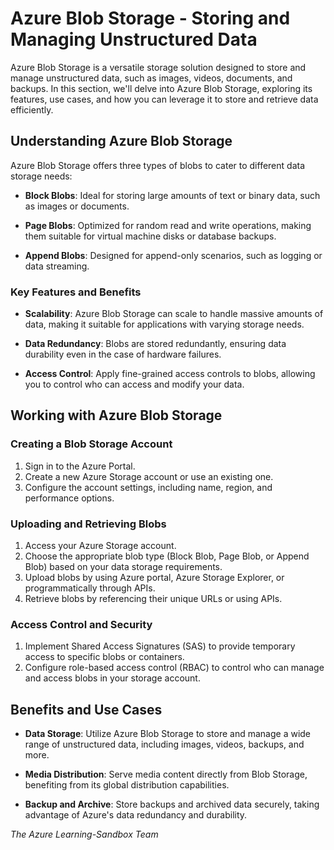 # Azure Blob Storage - Storing and Managing Unstructured Data

Azure Blob Storage is a versatile storage solution designed to store and manage unstructured data, such as images, videos, documents, and backups. In this section, we'll delve into Azure Blob Storage, exploring its features, use cases, and how you can leverage it to store and retrieve data efficiently.

## Understanding Azure Blob Storage

Azure Blob Storage offers three types of blobs to cater to different data storage needs:

- **Block Blobs**: Ideal for storing large amounts of text or binary data, such as images or documents.

- **Page Blobs**: Optimized for random read and write operations, making them suitable for virtual machine disks or database backups.

- **Append Blobs**: Designed for append-only scenarios, such as logging or data streaming.

### Key Features and Benefits

- **Scalability**: Azure Blob Storage can scale to handle massive amounts of data, making it suitable for applications with varying storage needs.

- **Data Redundancy**: Blobs are stored redundantly, ensuring data durability even in the case of hardware failures.

- **Access Control**: Apply fine-grained access controls to blobs, allowing you to control who can access and modify your data.

## Working with Azure Blob Storage

### Creating a Blob Storage Account

1. Sign in to the Azure Portal.
2. Create a new Azure Storage account or use an existing one.
3. Configure the account settings, including name, region, and performance options.

### Uploading and Retrieving Blobs

1. Access your Azure Storage account.
2. Choose the appropriate blob type (Block Blob, Page Blob, or Append Blob) based on your data storage requirements.
3. Upload blobs by using Azure portal, Azure Storage Explorer, or programmatically through APIs.
4. Retrieve blobs by referencing their unique URLs or using APIs.

### Access Control and Security

1. Implement Shared Access Signatures (SAS) to provide temporary access to specific blobs or containers.
2. Configure role-based access control (RBAC) to control who can manage and access blobs in your storage account.

## Benefits and Use Cases

- **Data Storage**: Utilize Azure Blob Storage to store and manage a wide range of unstructured data, including images, videos, backups, and more.

- **Media Distribution**: Serve media content directly from Blob Storage, benefiting from its global distribution capabilities.

- **Backup and Archive**: Store backups and archived data securely, taking advantage of Azure's data redundancy and durability.


_The Azure Learning-Sandbox Team_
